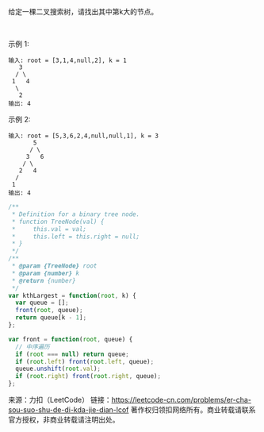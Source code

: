 给定一棵二叉搜索树，请找出其中第k大的节点。

 

示例 1:
```
输入: root = [3,1,4,null,2], k = 1
   3
  / \
 1   4
  \
   2
输出: 4
```
示例 2:
```
输入: root = [5,3,6,2,4,null,null,1], k = 3
       5
      / \
     3   6
    / \
   2   4
  /
 1
输出: 4
```

```js
/**
 * Definition for a binary tree node.
 * function TreeNode(val) {
 *     this.val = val;
 *     this.left = this.right = null;
 * }
 */
/**
 * @param {TreeNode} root
 * @param {number} k
 * @return {number}
 */
var kthLargest = function(root, k) {
  var queue = [];
  front(root, queue);
  return queue[k - 1];
};

var front = function(root, queue) {
  // 中序遍历
  if (root === null) return queue;
  if (root.left) front(root.left, queue);
  queue.unshift(root.val);
  if (root.right) front(root.right, queue);
};
```

来源：力扣（LeetCode）
链接：https://leetcode-cn.com/problems/er-cha-sou-suo-shu-de-di-kda-jie-dian-lcof
著作权归领扣网络所有。商业转载请联系官方授权，非商业转载请注明出处。
